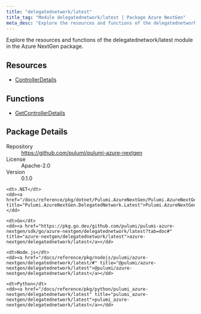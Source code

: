 ```yaml
---
title: "delegatednetwork/latest"
title_tag: "Module delegatednetwork/latest | Package Azure NextGen"
meta_desc: "Explore the resources and functions of the delegatednetwork/latest module in the Azure NextGen package."
---
```


<!-- WARNING: this file was generated by Pulumi Docs Generator. -->
<!-- Do not edit by hand unless you're certain you know what you are doing! -->

Explore the resources and functions of the delegatednetwork/latest module in the Azure NextGen package.

<h2 id="resources">Resources</h2>
<ul class="api">
    <li><a href="controllerdetails" title="ControllerDetails"><span class="symbol resource"></span>ControllerDetails</a></li>
</ul>

<h2 id="functions">Functions</h2>
<ul class="api">
    <li><a href="getcontrollerdetails" title="GetControllerDetails"><span class="symbol function"></span>GetControllerDetails</a></li>
</ul>

<h2 id="package-details">Package Details</h2>
<dl class="package-details">
	<dt>Repository</dt>
	<dd><a href="https://github.com/pulumi/pulumi-azure-nextgen">https://github.com/pulumi/pulumi-azure-nextgen</a></dd>
	<dt>License</dt>
	<dd>Apache-2.0</dd>
	<dt>Version</dt>
	<dd>0.1.0</dd>
</dl>



<dl class="tabular">

    <dt>.NET</dt>
    <dd><a href="/docs/reference/pkg/dotnet/Pulumi.AzureNextGen/Pulumi.AzureNextGen.DelegatedNetwork.Latest.html" title="Pulumi.AzureNextGen.DelegatedNetwork.Latest">Pulumi.AzureNextGen.DelegatedNetwork.Latest</a></dd>

    <dt>Go</dt>
    <dd><a href="https://pkg.go.dev/github.com/pulumi/pulumi-azure-nextgen/sdk/go/azure-nextgen/delegatednetwork/latest?tab=doc#" title="azure-nextgen/delegatednetwork/latest">azure-nextgen/delegatednetwork/latest</a></dd>

    <dt>Node.js</dt>
    <dd><a href="/docs/reference/pkg/nodejs/pulumi/azure-nextgen/delegatednetwork/latest/#" title="@pulumi/azure-nextgen/delegatednetwork/latest">@pulumi/azure-nextgen/delegatednetwork/latest</a></dd>

    <dt>Python</dt>
    <dd><a href="/docs/reference/pkg/python/pulumi_azure-nextgen/delegatednetwork/latest" title="pulumi_azure-nextgen/delegatednetwork/latest">pulumi_azure-nextgen/delegatednetwork/latest</a></dd>

</dl>

